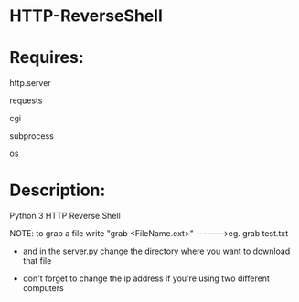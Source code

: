 # HTTP-ReverseShell

# Requires:	

http.server

requests

cgi

subprocess

os

# Description:

Python 3 HTTP Reverse Shell

NOTE: to grab a file write "grab <FileName.ext>"  ------>eg. grab test.txt

- and in the server.py change the directory where you want to download that file

- don't forget to change the ip address  if you're using two different computers 
